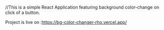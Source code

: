 //This is a simple React Application featuring background color-change on click of a button.

Project is live on :https://bg-color-changer-rho.vercel.app/